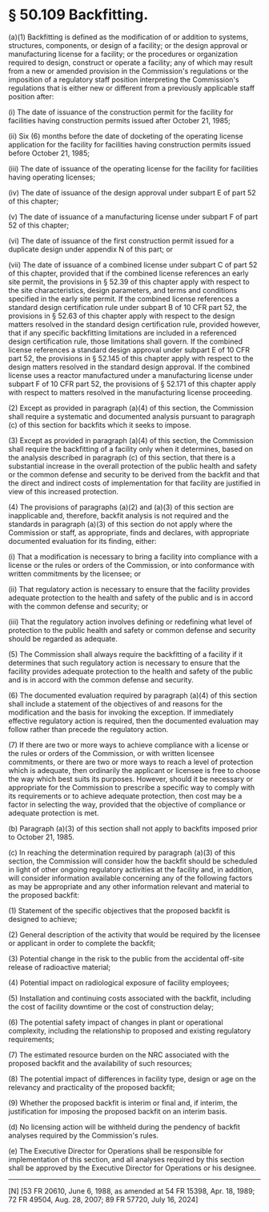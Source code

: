# § 50.109   Backfitting.

(a)(1) Backfitting is defined as the modification of or addition to systems, structures, components, or design of a facility; or the design approval or manufacturing license for a facility; or the procedures or organization required to design, construct or operate a facility; any of which may result from a new or amended provision in the Commission's regulations or the imposition of a regulatory staff position interpreting the Commission's regulations that is either new or different from a previously applicable staff position after:


(i) The date of issuance of the construction permit for the facility for facilities having construction permits issued after October 21, 1985;


(ii) Six (6) months before the date of docketing of the operating license application for the facility for facilities having construction permits issued before October 21, 1985;


(iii) The date of issuance of the operating license for the facility for facilities having operating licenses;


(iv) The date of issuance of the design approval under subpart E of part 52 of this chapter;


(v) The date of issuance of a manufacturing license under subpart F of part 52 of this chapter;


(vi) The date of issuance of the first construction permit issued for a duplicate design under appendix N of this part; or


(vii) The date of issuance of a combined license under subpart C of part 52 of this chapter, provided that if the combined license references an early site permit, the provisions in § 52.39 of this chapter apply with respect to the site characteristics, design parameters, and terms and conditions specified in the early site permit. If the combined license references a standard design certification rule under subpart B of 10 CFR part 52, the provisions in § 52.63 of this chapter apply with respect to the design matters resolved in the standard design certification rule, provided however, that if any specific backfitting limitations are included in a referenced design certification rule, those limitations shall govern. If the combined license references a standard design approval under subpart E of 10 CFR part 52, the provisions in § 52.145 of this chapter apply with respect to the design matters resolved in the standard design approval. If the combined license uses a reactor manufactured under a manufacturing license under subpart F of 10 CFR part 52, the provisions of § 52.171 of this chapter apply with respect to matters resolved in the manufacturing license proceeding.


(2) Except as provided in paragraph (a)(4) of this section, the Commission shall require a systematic and documented analysis pursuant to paragraph (c) of this section for backfits which it seeks to impose.


(3) Except as provided in paragraph (a)(4) of this section, the Commission shall require the backfitting of a facility only when it determines, based on the analysis described in paragraph (c) of this section, that there is a substantial increase in the overall protection of the public health and safety or the common defense and security to be derived from the backfit and that the direct and indirect costs of implementation for that facility are justified in view of this increased protection.


(4) The provisions of paragraphs (a)(2) and (a)(3) of this section are inapplicable and, therefore, backfit analysis is not required and the standards in paragraph (a)(3) of this section do not apply where the Commission or staff, as appropriate, finds and declares, with appropriate documented evaluation for its finding, either:


(i) That a modification is necessary to bring a facility into compliance with a license or the rules or orders of the Commission, or into conformance with written commitments by the licensee; or


(ii) That regulatory action is necessary to ensure that the facility provides adequate protection to the health and safety of the public and is in accord with the common defense and security; or


(iii) That the regulatory action involves defining or redefining what level of protection to the public health and safety or common defense and security should be regarded as adequate.


(5) The Commission shall always require the backfitting of a facility if it determines that such regulatory action is necessary to ensure that the facility provides adequate protection to the health and safety of the public and is in accord with the common defense and security.


(6) The documented evaluation required by paragraph (a)(4) of this section shall include a statement of the objectives of and reasons for the modification and the basis for invoking the exception. If immediately effective regulatory action is required, then the documented evaluation may follow rather than precede the regulatory action.


(7) If there are two or more ways to achieve compliance with a license or the rules or orders of the Commission, or with written licensee commitments, or there are two or more ways to reach a level of protection which is adequate, then ordinarily the applicant or licensee is free to choose the way which best suits its purposes. However, should it be necessary or appropriate for the Commission to prescribe a specific way to comply with its requirements or to achieve adequate protection, then cost may be a factor in selecting the way, provided that the objective of compliance or adequate protection is met.


(b) Paragraph (a)(3) of this section shall not apply to backfits imposed prior to October 21, 1985.


(c) In reaching the determination required by paragraph (a)(3) of this section, the Commission will consider how the backfit should be scheduled in light of other ongoing regulatory activities at the facility and, in addition, will consider information available concerning any of the following factors as may be appropriate and any other information relevant and material to the proposed backfit:


(1) Statement of the specific objectives that the proposed backfit is designed to achieve;


(2) General description of the activity that would be required by the licensee or applicant in order to complete the backfit;


(3) Potential change in the risk to the public from the accidental off-site release of radioactive material;


(4) Potential impact on radiological exposure of facility employees;


(5) Installation and continuing costs associated with the backfit, including the cost of facility downtime or the cost of construction delay;


(6) The potential safety impact of changes in plant or operational complexity, including the relationship to proposed and existing regulatory requirements;


(7) The estimated resource burden on the NRC associated with the proposed backfit and the availability of such resources;


(8) The potential impact of differences in facility type, design or age on the relevancy and practicality of the proposed backfit;


(9) Whether the proposed backfit is interim or final and, if interim, the justification for imposing the proposed backfit on an interim basis.


(d) No licensing action will be withheld during the pendency of backfit analyses required by the Commission's rules.


(e) The Executive Director for Operations shall be responsible for implementation of this section, and all analyses required by this section shall be approved by the Executive Director for Operations or his designee.



---

[N] [53 FR 20610, June 6, 1988, as amended at 54 FR 15398, Apr. 18, 1989; 72 FR 49504, Aug. 28, 2007; 89 FR 57720, July 16, 2024]




